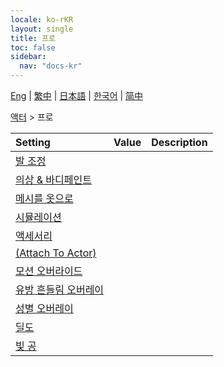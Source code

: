 ```yaml
---
locale: ko-rKR
layout: single
title: 프로
toc: false
sidebar:
  nav: "docs-kr"
---
```

[Eng](/dancexr/menu/2025.4/actor/pro_tools) | [繁中](/tw/dancexr/menu/2025.4/actor/pro_tools) | [日本語](/jp/dancexr/menu/2025.4/actor/pro_tools) | [한국어](/kr/dancexr/menu/2025.4/actor/pro_tools) | [简中](/zh/dancexr/menu/2025.4/actor/pro_tools)

[액터](../menu#액터) > 프로



| Setting | Value | Description |
| :--- | --- | :--- |
| [발 조정](feet_adjustment) |
| [의상 & 바디페인트](outfit) |
| [메시를 옷으로](mesh_to_cloth) |
| [시뮬레이션](cloth_simulation) |
| [액세서리](accessory) |
| [(Attach To Actor)](attach_to_actor) |
| [모션 오버라이드](motion_override) |
| [유방 흔들림 오버레이](shake_boobs_overlay) |
| [성별 오버레이](sex_overlay) |
| [딜도](dildo) |
| [빛 공](light_ball) |
